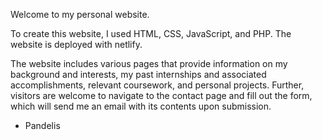 Welcome to my personal website.

To create this website, I used HTML, CSS, JavaScript, and PHP. The website is deployed with netlify. 

The website includes various pages that provide information on my background and interests, my past internships and associated accomplishments, relevant coursework, and personal projects. Further, visitors are welcome to navigate to the contact page and fill out the form, which will send me an email with its contents upon submission.

- Pandelis
